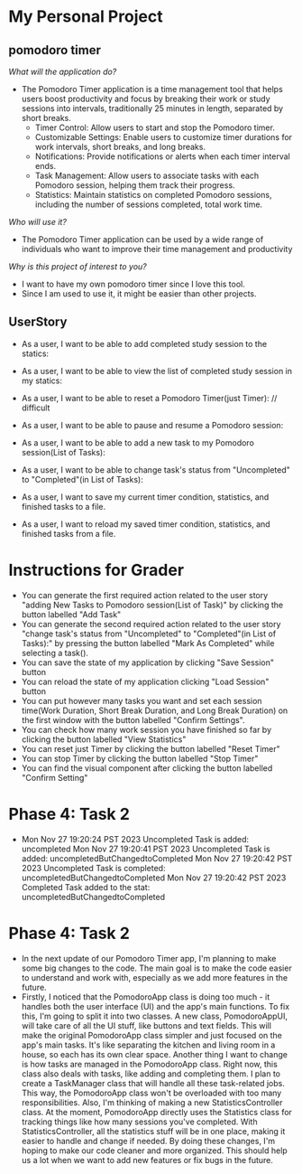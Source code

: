 # **My Personal Project**
## pomodoro timer

*What will the application do?*
- The Pomodoro Timer application is a time management tool that helps users boost productivity and focus by breaking their work or study sessions into intervals, traditionally 25 minutes in length, separated by short breaks.
  - Timer Control: Allow users to start and stop the Pomodoro timer.
  - Customizable Settings: Enable users to customize timer durations for work intervals, short breaks, and long breaks.
  - Notifications: Provide notifications or alerts when each timer interval ends.
  - Task Management: Allow users to associate tasks with each Pomodoro session, helping them track their progress.
  - Statistics: Maintain statistics on completed Pomodoro sessions, including the number of sessions completed, total work time.

*Who will use it?*
- The Pomodoro Timer application can be used by a wide range of individuals who want to improve their time management and productivity

*Why is this project of interest to you?*
- I want to have my own pomodoro timer since I love this tool.
- Since I am used to use it, it might be easier than other projects.

## UserStory
- As a user, I want to be able to add completed study session to the statics:
- As a user, I want to be able to view the list of completed study session in my statics:
- As a user, I want to be able to reset a Pomodoro Timer(just Timer): // difficult
- As a user, I want to be able to pause and resume a Pomodoro session:
- As a user, I want to be able to add a new task to my Pomodoro session(List of Tasks):
- As a user, I want to be able to change task's status from "Uncompleted" to "Completed"(in List of Tasks):

- As a user, I want to save my current timer condition, statistics, and finished tasks to a file.
- As a user, I want to reload my saved timer condition, statistics, and finished tasks from a file.

# Instructions for Grader
- You can generate the first required action related to the user story "adding New Tasks to Pomodoro session(List of Task)" by clicking the button labelled "Add Task"
- You can generate the second required action related to the user story "change task's status from "Uncompleted" to "Completed"(in List of Tasks):" by pressing the button labelled "Mark As Completed" while selecting a task().
- You can save the state of my application by clicking "Save Session" button
- You can reload the state of my application clicking "Load Session" button
- You can put however many tasks you want and set each session time(Work Duration, Short Break Duration, and Long Break Duration) on the first window with the button labelled "Confirm Settings".
- You can check how many work session you have finished so far by clicking the button labelled "View Statistics"
- You can reset just Timer by clicking the button labelled "Reset Timer" 
- You can stop Timer by clicking the button labelled "Stop Timer" 
- You can find the visual component after clicking the button labelled "Confirm Setting"

# Phase 4: Task 2
- Mon Nov 27 19:20:24 PST 2023
  Uncompleted Task is added: uncompleted
  Mon Nov 27 19:20:41 PST 2023
  Uncompleted Task is added: uncompletedButChangedtoCompleted
  Mon Nov 27 19:20:42 PST 2023
  Uncompleted Task is completed: uncompletedButChangedtoCompleted
  Mon Nov 27 19:20:42 PST 2023
  Completed Task added to the stat: uncompletedButChangedtoCompleted

# Phase 4: Task 2
- In the next update of our Pomodoro Timer app, I'm planning to make some big changes to the code. The main goal is to make the code easier to understand and work with, especially as we add more features in the future.
- Firstly, I noticed that the PomodoroApp class is doing too much - it handles both the user interface (UI) and the app's main functions. To fix this, I'm going to split it into two classes. A new class, PomodoroAppUI, will take care of all the UI stuff, like buttons and text fields. This will make the original PomodoroApp class simpler and just focused on the app's main tasks. It's like separating the kitchen and living room in a house, so each has its own clear space. Another thing I want to change is how tasks are managed in the PomodoroApp class. Right now, this class also deals with tasks, like adding and completing them. I plan to create a TaskManager class that will handle all these task-related jobs. This way, the PomodoroApp class won't be overloaded with too many responsibilities. Also, I'm thinking of making a new StatisticsController class. At the moment, PomodoroApp directly uses the Statistics class for tracking things like how many sessions you've completed. With StatisticsController, all the statistics stuff will be in one place, making it easier to handle and change if needed. By doing these changes, I'm hoping to make our code cleaner and more organized. This should help us a lot when we want to add new features or fix bugs in the future.

